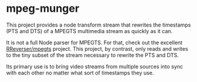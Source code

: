 mpeg-munger
===========

This project provides a node transform stream that rewrites the timestamps (PTS and DTS) of a
MPEGTS multimedia stream as quickly as it can.

It is not a full Node parser for MPEGTS. For that, check out the excellent
[RReverser/mpegts](https://github.com/RReverser/mpegts) project. This project, by contrast, only
reads and writes to the tiny subset of the stream necessary to rewrite the PTS and DTS.

Its primary use is to bring video streams from multiple sources into sync with each other no
matter what sort of timestamps they use.
